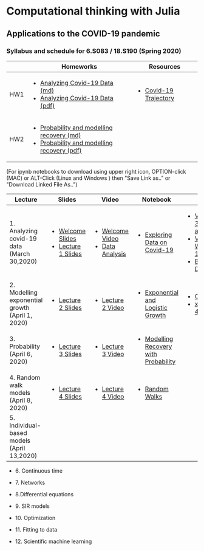 <h1> Computational thinking with Julia  </h1>
<h2>  Applications to the COVID-19 pandemic </h2>
<h3> Syllabus and schedule for 6.S083 / 18.S190 (Spring 2020) </h3>

||Homeworks|Resources|
|--|--|--|
|HW1 |  <ul> <li>[Analyzing Covid-19 Data (md)][md:hw1]</li>  <li>[Analyzing Covid-19 Data (pdf)][pdf:hw1] </li> </ul>|<ul><li>[Covid-19 Trajectory](https://aatishb.com/covidtrends/) </li></ul>|
|HW2 |  <ul> <li>[ Probability and modelling recovery (md)][md:hw2]</li>  <li>[Probability and modelling recovery (pdf)][pdf:hw2] </li> </ul>||

[md:hw1]:https://github.com/mitmath/6S083/blob/master/problem_sets/PS1.md
[md:hw2]:https://github.com/mitmath/6S083/blob/master/problem_sets/PS2.md

[pdf:hw1]:https://docs.google.com/viewer?url=https://github.com/mitmath/6S083/raw/master/problem_sets/PS1.pdf
[pdf:hw2]:https://docs.google.com/viewer?url=https://github.com/mitmath/6S083/raw/master/problem_sets/PS2.pdf

(For ipynb notebooks to download using upper right icon,  OPTION-click (MAC) or ALT-Click (Linux and Windows ) then "Save Link as.." or "Download Linked File As..")

|Lecture| Slides | Video  | Notebook | Other Resources |
|--|--|--|--|--|
| 1. Analyzing covid-19 data <br> (March 30,2020) | <ul><li> [Welcome Slides][welcome]</li><li> [Lecture 1 Slides][1] </li></ul> | <ul> <li> [Welcome Video][video:welcome] </li>  <li> [Data Analysis][video:dataanal] </li> </ul> |  <ul><li>[Exploring Data on Covid-19][notebook:exploring] </li></ul>| <ul>  <li> [Video: 3Blue1Brown:Simulating an Epidemic][res1] </li> <li> [Video: How to Tell If We're Beating COVID-19][res2] </li> <li>   [Blog: COVID-19 in Denmark][res3]</ul> |
 |2. Modelling exponential growth <br> (April 1, 2020) | <ul><li>[Lecture 2 Slides][2]</li></ul>  |<ul><li>  [Lecture 2 Video][video:2] </li></ul> |<ul><li>[Exponential and Logistic Growth][notebook:2]</li></ul>|<ul><li>[Covid-19 Trajectory](https://aatishb.com/covidtrends/)</li> <li> [xkcd comic "Scenario 4"](https://xkcd.com/2289/) </li> </ul>|
 |3. Probability <br> (April 6, 2020) | <ul><li>[Lecture 3 Slides][3]</li></ul> | <ul> <li> [Lecture 3 Video][video:3] </li></ul> |<ul><li>[Modelling Recovery with Probability][notebook:3]</li></ul>|
|4. Random walk models  <br> (April 8, 2020) | <ul><li>[Lecture 4 Slides][4]</li></ul> | <ul> <li> [Lecture 4 Video][video:4] </li></ul> |<ul><li>[Random Walks][notebook:4]</li></ul>|
 |5. Individual-based models <br> (April 13,2020)|
  
 
  <ul>
    <li>
6. Continuous time
     </li>
  </ul>
  <ul>
    <li>
7. Networks
   </li>
  </ul>
  <ul>
    <li>
8.Differential equations
    </li>
  </ul>
  <ul>
    <li>
9. SIR models
  </li>
  </ul>
  <ul>
    <li>
10. Optimization
   </li>
  </ul>
  <ul>
    <li>
11. Fitting to data
  </li>
</ul>
<ul>
 <li>
12. Scientific machine learning
 </li>
 </ul>
 
[1]:https://docs.google.com/viewer?url=https://github.com/mitmath/6S083/raw/master/lectures/01.%20Introduction%20to%20Julia.pdf
[2]:https://docs.google.com/viewer?url=https://github.com/mitmath/6S083/raw/master/lectures/02.%20Introduction%20to%20modelling.pdf
[3]:https://docs.google.com/viewer?url=https://github.com/mitmath/6S083/raw/master/lectures/03.%20Probability.pdf
[4]:https://docs.google.com/viewer?url=https://github.com/mitmath/6S083/raw/master/lectures/04.%20Probability%20II%20and%20random%20walks.pdf

[video:welcome]:https://video.odl.mit.edu/videos/25acbf684dbd4fb18caa694dc1e9cb4a/
[video:dataanal]:https://video.odl.mit.edu/videos/6fd61898f9c841bfbf79c7163a2c960d/
[video:2]:https://mit.zoom.us/rec/play/tZcqJu2hrWk3EoCU5ASDA6JwW43rJqOs0nQb8voJmEjgBnQBNVvybrFANuBdT4BwqQyhLs2fsHc_EOcH?continueMode=true&_x_zm_rtaid=ASHU40TnQm6DiHQVTVcqtg.1586018029563.8875e6e3159640b6b791712564660e4c&_x_zm_rhtaid=946
[video:3]:https://mit.zoom.us/rec/share/vdNMC4yg3W9ISZXV5XvyXLQ4PYHUaaa8g3cW__UNyUrv2YVoyW8RMCvfmWE2Axxk
[video:4]:https://mit.zoom.us/rec/share/_tBoKZ7Z0UpJX6-O6kfcQrERBo3veaa8hCMa_6VZn024oOZsopE1_HE1CF0ZnpLB?startTime=1586372102000

[notebook:exploring]:https://nbviewer.jupyter.org/github/mitmath/6S083/blob/c7e60979a98ea733d144483a296687a6370a333d/lectures/live/01%20-%20Exploring%20COVID-19%20data.ipynb
[notebook:2]:https://nbviewer.jupyter.org/github/mitmath/6S083/blob/master/lectures/live/02%20-%20Exponential%20and%20logistic%20growth.ipynb
[notebook:3]:https://nbviewer.jupyter.org/github/mitmath/6S083/blob/master/lectures/live/03%20-%20Modelling%20recovery%20process%20using%20probability.ipynb
[notebook:4]:https://nbviewer.jupyter.org/github/mitmath/6S083/blob/master/lectures/live/04%20-%20Random%20walks.ipynb
[res1]:https://www.youtube.com/watch?v=gxAaO2rsdIs&feature=youtu.be&t=1
[res2]:https://www.youtube.com/watch?v=54XLXg4fYsc
[res3]:https://doktormike.gitlab.io/post/covid-19/
[welcome]:https://docs.google.com/presentation/d/1S8PjNJoKDOqjZM1mkhFwfLMFMzA7DOy8tOODfJxSH6Q/edit#slide=id.p
